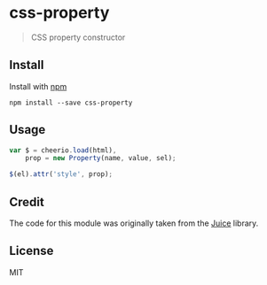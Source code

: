 # css-property

> CSS property constructor

## Install

Install with [npm](https://npmjs.org/package/css-property)

```
npm install --save css-property
```

## Usage

```js
var $ = cheerio.load(html),
    prop = new Property(name, value, sel);

$(el).attr('style', prop);
```

## Credit

The code for this module was originally taken from the [Juice](https://github.com/Automattic/juice) library.

## License

MIT
